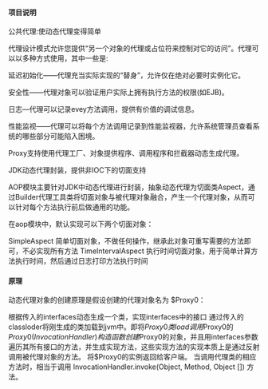 #### 项目说明

公共代理:使动态代理变得简单

代理设计模式允许您提供“另一个对象的代理或占位符来控制对它的访问”。代理可以以多种方式使用，其中一些是:

延迟初始化——代理充当实际实现的“替身”，允许仅在绝对必要时实例化它。

安全性——代理对象可以验证用户实际上拥有执行方法的权限(如EJB)。

日志—代理可以记录evey方法调用，提供有价值的调试信息。

性能监视——代理可以将每个方法调用记录到性能监视器，允许系统管理员查看系统的哪些部分可能陷入困境。

Proxy支持使用代理工厂、对象提供程序、调用程序和拦截器动态生成代理。

JDK动态代理封装，提供非IOC下的切面支持

AOP模块主要针对JDK中动态代理进行封装，抽象动态代理为切面类Aspect，通过Builder代理工具类将切面对象与被代理对象融合，产生一个代理对象，从而可以针对每个方法执行前后做通用的功能。

在aop模块中，默认实现可以下两个切面对象：

SimpleAspect 简单切面对象，不做任何操作，继承此对象可重写需要的方法即可，不必实现所有方法 TimeIntervalAspect
执行时间切面对象，用于简单计算方法执行时间，然后通过日志打印方法执行时间

#### 原理

动态代理对象的创建原理是假设创建的代理对象名为 $Proxy0：

根据传入的interfaces动态生成一个类，实现interfaces中的接口 通过传入的classloder将刚生成的类加载到jvm中。即将$Proxy0类load
调用$Proxy0的$Proxy0(InvocationHandler)
构造函数 创建$Proxy0的对象，并且用interfaces参数遍历其所有接口的方法，并生成实现方法，这些实现方法的实现本质上是通过反射调用被代理对象的方法。
将$Proxy0的实例返回给客户端。 当调用代理类的相应方法时，相当于调用
InvocationHandler.invoke(Object, Method, Object []) 方法。
